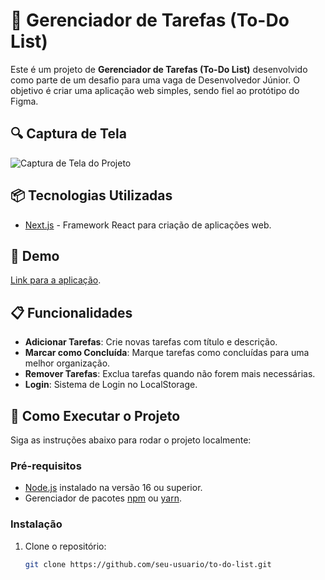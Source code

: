 # 📝 Gerenciador de Tarefas (To-Do List)

Este é um projeto de **Gerenciador de Tarefas (To-Do List)** desenvolvido como parte de um desafio para uma vaga de Desenvolvedor Júnior. O objetivo é criar uma aplicação web simples, sendo fiel ao protótipo do Figma.

## 🔍 **Captura de Tela**

![Captura de Tela do Projeto](https://utfs.io/f/picRWXTIZx9EwURLpXcis9DY3OeRjXESdZF0LQAbGocagTNH
)

## 📦 Tecnologias Utilizadas

- [Next.js](https://nextjs.org/) - Framework React para criação de aplicações web.

## 🔗 **Demo**

[Link para a aplicação](https://desafio-legaplan.vercel.app/).

## 📋 **Funcionalidades**

- **Adicionar Tarefas**: Crie novas tarefas com título e descrição.
- **Marcar como Concluída**: Marque tarefas como concluídas para uma melhor organização.
- **Remover Tarefas**: Exclua tarefas quando não forem mais necessárias.
- **Login**: Sistema de Login no LocalStorage.

## 🚀 **Como Executar o Projeto**

Siga as instruções abaixo para rodar o projeto localmente:

### Pré-requisitos

- [Node.js](https://nodejs.org/en/) instalado na versão 16 ou superior.
- Gerenciador de pacotes [npm](https://www.npmjs.com/) ou [yarn](https://yarnpkg.com/).

### Instalação

1. Clone o repositório:
   ```bash
   git clone https://github.com/seu-usuario/to-do-list.git
